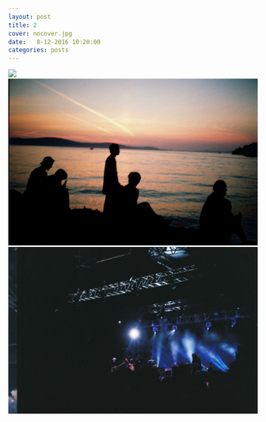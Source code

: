 ```yaml
---
layout: post
title: 2
cover: nocover.jpg
date:   8-12-2016 10:20:00
categories: posts
---
```


<img src="/images/posts/8-12-2016/croatia_car.png">
<img src="/images/posts/8-12-2016/silhouette.png">
<img src="/images/posts/8-12-2016/CNV00056.JPG">
